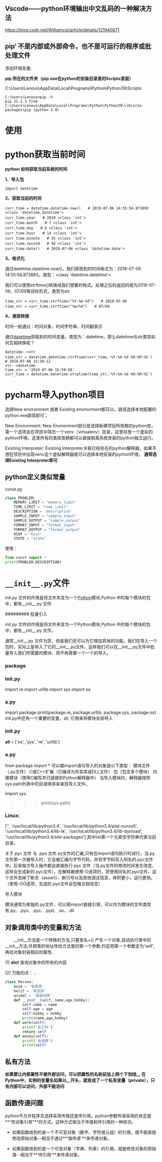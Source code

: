 ## Vscode——python环境输出中文乱码的一种解决方法

https://blog.csdn.net/Williamcsj/article/details/121940871

## pip‘ 不是内部或外部命令，也不是可运行的程序或批处理文件

添加环境变量:

**pip 所在的文件夹（pip.exe在python的安装目录里的Scripts里面）**

C:\Users\Lenovo\AppData\Local\Programs\Python\Python39\Scripts

```
C:\Users\Lenovo>pip -V
pip 21.2.3 from C:\Users\Lenovo\AppData\Local\Programs\Python\Python39\lib\site-packages\pip (python 3.9)
```

# 使用

# python获取当前时间

**python 如何获取当前系统的时间**

**1、导入包**

```
import datetime
```



**2、获取当前的时间**

```
curr_time = datetime.datetime.now()　　# 2019-07-06 14:55:56.873893 <class 'datetime.datetime'>
curr_time.year　　# 2019 <class 'int'>
curr_time.month　　# 7 <class 'int'>
curr_time.day　　# 6 <class 'int'>
curr_time.hour　　# 14 <class 'int'>
curr_time.minute　　# 55 <class 'int'>
curr_time.second　　# 56 <class 'int'>
curr_time.date()　　# 2019-07-06 <class 'datetime.date'>
```



**3、格式化**

通过datetime.datetime.now()，我们获取到的时间格式为：2019-07-06 14:55:56.873893，类型：<class 'datetime.datetime'>

我们可以使用strftime()转换成我们想要的格式。处理之后的返回的值为2019-07-06、07/06等目标形式，类型为str

```
time_str = curr_time.strftime("%Y-%m-%d")　　# 2019-07-06
time_str = curr_time.strftime("%m/%d")　　# 07/06
```

**4、类型转换**

时间一般通过：时间对象，时间字符串，时间戳表示

通过[datetime](https://www.py.cn/jishu/jichu/20899.html)获取到的时间变量，类型为：datetime，那么datetime与str类型如何互相转换呢？

```
datetime-->str
time_str = datetime.datetime.strftime(curr_time,'%Y-%m-%d %H:%M:%S')　　# 2019-07-06 15:50:12
str-->datetime
time_str = '2019-07-06 15:59:58'
curr_time = datetime.datetime.strptime(time_str,'%Y-%m-%d %H:%M:%S')
```

# pycharm导入python项目

选择New environment 或者 Existing environment都可以，路径选择本地配置的python.exe路径即可；

New Environment:
New Environment部分是选择新建项目所依赖的python库，第一个选项会在项目中简历一个venv（virtualenv）目录，这里存放一个虚拟的python环境。这里所有的类库依赖都可以直接脱离系统安装的python独立运行。 

Existing Interpreter:
Existing Interpreter关联已经存在的python解释器，如果不想在项目中出现venv这个虚拟解释器就可以选择本地安装的python环境。 
**通常选择Existing Interpreter即可**

## python定义类似常量

const.py

```python
class PROBLEM:
    MEMORY_LIMIT = "memory_limit"
    TIME_LIMIT = "time_limit"
    DESCRIPTION = 'description'
    SAMPLE_INPUT = "sample_input"
    SAMPLE_OUTPUT = "sample_output"
    FORMAT_INPUT = "format_input"
    FORMAT_OUTPUT = "format_output"
    HINT = "hint"
    STATE = "state"
```

使用：

```python
from const import *
print(PROBLEM.DESCRIPTION)
```

# `__init__.py`文件

init.py 文件的作用是将文件夹变为一个[Python](https://edu.csdn.net/course/detail/26755)模块,Python 中的每个模块的包中，都有__init__.py 文件.

######### 批量引入

init.py 文件的作用是将文件夹变为一个Python模块,Python 中的每个模块的包中，都有__init__.py 文件。

通常__init__.py 文件为空，但是我们还可以为它增加其他的功能。我们在导入一个包时，实际上是导入了它的__init__.py文件。这样我们可以在__init__.py文件中批量导入我们所需要的模块，而不再需要一个一个的导入。

### package

### __init__.py

import re
import urllib
import sys
import os

### a.py

import package
print(package.re, package.urllib, package.sys, package.os)
init.py中还有一个重要的变量，all, 它用来将模块全部导入

### __init__.py

__all__ = ['os', 'sys', 're', 'urllib']

### a.py

from package import *
可以被import语句导入的对象是以下类型：
模块文件（.py文件）
C或C++扩展（已编译为共享库或DLL文件）
包（包含多个模块）
内建模块（使用C编写并已链接到Python解释器中）
当导入模块时，解释器按照sys.path列表中的目录顺序来查找导入文件。

import sys

> > > print(sys.path)

### Linux:

['', '/usr/local/lib/python3.4',
'/usr/local/lib/python3.4/plat-sunos5',
'/usr/local/lib/python3.4/lib-tk',
'/usr/local/lib/python3.4/lib-dynload',
'/usr/local/lib/python3.4/site-packages']
其中list第一个元素空字符串代表当前目录。

关于.pyc 文件 与 .pyo 文件
py文件的汇编,只有在import语句执行时进行，当.py文件第一次被导入时，它会被汇编为字节代码，并将字节码写入同名的.pyc文件中。后来每次导入操作都会直接执行.pyc 文件（当.py文件的修改时间发生改变，这样会生成新的.pyc文件），在解释器使用-O选项时，将使用同名的.pyo文件，这个文件去掉了断言（assert）、断行号以及其他调试信息，体积更小，运行更快。（使用-OO选项，生成的.pyo文件会忽略文档信息）

导入模块

模块通常为单独的.py文件，可以用import直接引用，可以作为模块的文件类型有.py、.pyo、.pyc、.pyd、.so、.dll

## **对象调用类中的变量和方法**

　　__init__方法是一个特殊的方法,只要类名+() 产生一个对象,自动执行类中的__init__方法,并把类的地址传给方法里的第一个参数,约定把第一个参数定为'self', 再给对象封装相应的属性.

(1) __dict__ 查询对象中的所有的内容

(2)  万能的点： **.**

```python
class Person:
    mind = '有思想'
    belif = '有信仰'
    animal = '高级动物'
    def __init__(self, name,age,hobby):
        self.name = name
        self.age = age
        self.hobby = hobby
        print(name,age,hobby)
    def work(self):
        print('会工作')
        return self
    def money(self):
        print('会消费')
        print(self)
```

## 私有方法

**如果要让内部属性不被外部访问，可以把属性的名称前加上两个下划线__**
**在Python中，实例的变量名如果以__开头，就变成了一个私有变量（private），只有内部可以访问，外部不能访问**

## 函数传递问题

python不允许程序员选择采用传值还是传引用。python参数传递采用的肯定是**“传对象引用”**的方式。这种方式相当于传值和传引用的一种综合。

- 如果函数收到的是一个不可变对象（数字、字符或元组）的引用，就不能直接修改原始对象--相当于通过**‘值传递’**来传递对象。

- 如果函数收到的是一个可变对象（字典、列表）的引用，就能修改对象的原始值--相当于**‘传引用’**来传递对象。







